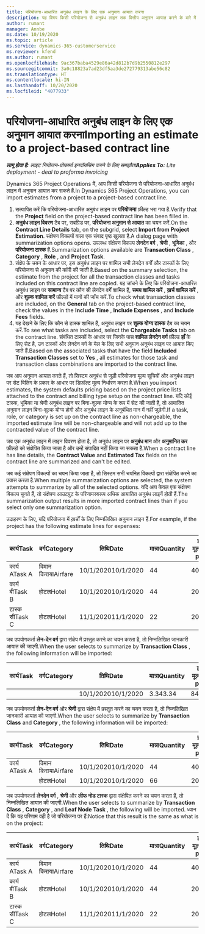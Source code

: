 ```yaml
---
title: परियोजना-आधारित अनुबंध लाइन के लिए एक अनुमान आयात करना
description: यह विषय किसी परियोजना से अनुबंध लाइन तक वित्तीय अनुमान आयात करने के बारे में जानकारी प्रदान करता है.
author: rumant
manager: Annbe
ms.date: 10/19/2020
ms.topic: article
ms.service: dynamics-365-customerservice
ms.reviewer: kfend
ms.author: rumant
ms.openlocfilehash: 9ac367baba4529e86a42d812b7d9b2550812e297
ms.sourcegitcommit: 3a0c18823a7ad23df5aa3de272779313abe56c82
ms.translationtype: HT
ms.contentlocale: hi-IN
ms.lasthandoff: 10/20/2020
ms.locfileid: "4077933"
---
```

# <a name="importing-an-estimate-to-a-project-based-contract-line"></a><span data-ttu-id="a9b56-103">परियोजना-आधारित अनुबंध लाइन के लिए एक अनुमान आयात करना</span><span class="sxs-lookup"><span data-stu-id="a9b56-103">Importing an estimate to a project-based contract line</span></span>

<span data-ttu-id="a9b56-104">_**लागू होता है:** लाइट नियोजन-प्रोफार्मा इनवॉयसिंग करने के लिए समझौता_</span><span class="sxs-lookup"><span data-stu-id="a9b56-104">_**Applies To:** Lite deployment - deal to proforma invoicing_</span></span>

<span data-ttu-id="a9b56-105">Dynamics 365 Project Operations में, आप किसी परियोजना से परियोजना-आधारित अनुबंध लाइन में अनुमान आयात कर सकते हैं.</span><span class="sxs-lookup"><span data-stu-id="a9b56-105">In Dynamics 365 Project Operations, you can import estimates from a project to a project-based contract line.</span></span>

1. <span data-ttu-id="a9b56-106">सत्यापित करें कि परियोजना-आधारित अनुबंध लाइन पर **परियोजना** फ़ील्ड भरा गया है.</span><span class="sxs-lookup"><span data-stu-id="a9b56-106">Verify that the **Project** field on the project-based contract line has been filled in.</span></span>
2. <span data-ttu-id="a9b56-107">**अनुबंध लाइन विवरण** टैब पर, सबग्रिड पर, **परियोजना अनुमान से आयात** का चयन करें.</span><span class="sxs-lookup"><span data-stu-id="a9b56-107">On the **Contract Line Details** tab, on the subgrid, select **Import from Project Estimation**.</span></span> <span data-ttu-id="a9b56-108">संक्षेपण विकल्पों वाला एक संवाद पृष्ठ खुलता है.</span><span class="sxs-lookup"><span data-stu-id="a9b56-108">A dialog page with summarization options opens.</span></span> <span data-ttu-id="a9b56-109">उपलब्ध संक्षेपण विकल्प **लेनदेन वर्ग** , **श्रेणी** , **भूमिका** , और **परियोजना टास्क** हैं.</span><span class="sxs-lookup"><span data-stu-id="a9b56-109">Summarization options available are **Transaction Class** , **Category** , **Role** , and **Project Task**.</span></span>
3. <span data-ttu-id="a9b56-110">संक्षेप के चयन के आधार पर, इस अनुबंध लाइन पर शामिल सभी लेनदेन वर्गों और टास्कों के लिए परियोजना से अनुमान की कॉपी की जाती है.</span><span class="sxs-lookup"><span data-stu-id="a9b56-110">Based on the summary selection, the estimate from the project for all the transaction classes and tasks included on this contract line are copied.</span></span> <span data-ttu-id="a9b56-111">यह जांचने के लिए कि परियोजना-आधारित अनुबंध लाइन पर **सामान्य** टैब पर कौन सी लेनदेन वर्गें शामिल हैं, **समय शामिल करें** , **ख़र्च शामिल करें** , और **शुल्क शामिल करें** फ़ील्डों में मानों की जाँच करें.</span><span class="sxs-lookup"><span data-stu-id="a9b56-111">To check what transaction classes are included, on the **General** tab on the project-based contract line, check the values in the **Include Time** , **Include Expenses** , and **Include Fees** fields.</span></span> 
4. <span data-ttu-id="a9b56-112">यह देखने के लिए कि कौन से टास्क शामिल हैं, अनुबंध लाइन पर **शुल्क योग्य टास्क** टैब का चयन करें.</span><span class="sxs-lookup"><span data-stu-id="a9b56-112">To see what tasks are included, select the **Chargeable Tasks** tab on the contract line.</span></span> <span data-ttu-id="a9b56-113">संबंधित टास्कों के आधार पर जिनके पास **शामिल लेनदेन वर्ग** फ़ील्ड **हाँ** के लिए सेट है, उन टास्कों और लेनदेन वर्ग के मेल के लिए सभी अनुमान अनुबंध लाइन पर आयात किए जाते हैं.</span><span class="sxs-lookup"><span data-stu-id="a9b56-113">Based on the associated tasks that have the field **Included Transaction Classes** set to **Yes** , all estimates for those task and transaction class combinations are imported to the contract line.</span></span>

<span data-ttu-id="a9b56-114">जब आप अनुमान आयात करते हैं, तो सिस्टम अनुबंध से जुड़ी परियोजना मूल्य सूचियों और अनुबंध लाइन पर सेट बिलिंग के प्रकार के आधार पर डिफ़ॉल्ट मूल्य निर्धारण करता है.</span><span class="sxs-lookup"><span data-stu-id="a9b56-114">When you import estimates, the system defaults pricing based on the project price lists attached to the contract and billing type setup on the contract line.</span></span> <span data-ttu-id="a9b56-115">यदि कोई टास्क, भूमिका या श्रेणी अनुबंध लाइन पर बिना-शुल्क योग्य के रूप में सेट की जाती है, तो आयातित अनुमान लाइन बिना-शुल्क योग्य होगी और अनुबंध लाइन के अनुबंधित मान में नहीं जुड़ेगी.</span><span class="sxs-lookup"><span data-stu-id="a9b56-115">If a task, role, or category is set up on the contract line as non-chargeable, the imported estimate line will be non-chargeable and will not add up to the contracted value of the contract line.</span></span>

<span data-ttu-id="a9b56-116">जब एक अनुबंध लाइन में लाइन विवरण होता है, तो अनुबंध लाइन पर **अनुबंध मान** और **अनुमानित कर** फ़ील्डों को संक्षेपित किया जाता है और उन्हें संपादित नहीं किया जा सकता है.</span><span class="sxs-lookup"><span data-stu-id="a9b56-116">When a contract line has line details, the **Contract Value** and **Estimated Tax** fields on the contract line are summarized and can't be edited.</span></span>

<span data-ttu-id="a9b56-117">जब कई संक्षेपण विकल्पों का चयन किया जाता है, तो सिस्टम सभी चयनित विकल्पों द्वारा संक्षेपित करने का प्रयास करता है.</span><span class="sxs-lookup"><span data-stu-id="a9b56-117">When multiple summarization options are selected, the system attempts to summarize by all of the selected options.</span></span> <span data-ttu-id="a9b56-118">यदि आप केवल एक संक्षेपण विकल्प चुनते हैं, तो संक्षेपण आउटपुट के परिणामस्वरूप अधिक आयातित अनुबंध लाइनें होती हैं.</span><span class="sxs-lookup"><span data-stu-id="a9b56-118">The summarization output results in more imported contract lines than if you select only one summarization option.</span></span>

<span data-ttu-id="a9b56-119">उदाहरण के लिए, यदि परियोजना में ख़र्चों के लिए निम्नलिखित अनुमान लाइन हैं.</span><span class="sxs-lookup"><span data-stu-id="a9b56-119">For example, if the project has the following estimate lines for expenses:</span></span>

| <span data-ttu-id="a9b56-120">कार्य</span><span class="sxs-lookup"><span data-stu-id="a9b56-120">Task</span></span> | <span data-ttu-id="a9b56-121">वर्ग</span><span class="sxs-lookup"><span data-stu-id="a9b56-121">Category</span></span> | <span data-ttu-id="a9b56-122">तिथि</span><span class="sxs-lookup"><span data-stu-id="a9b56-122">Date</span></span> | <span data-ttu-id="a9b56-123">मात्रा</span><span class="sxs-lookup"><span data-stu-id="a9b56-123">Quantity</span></span> | <span data-ttu-id="a9b56-124">इकाई मूल्य</span><span class="sxs-lookup"><span data-stu-id="a9b56-124">Unit price</span></span> | <span data-ttu-id="a9b56-125">राशि</span><span class="sxs-lookup"><span data-stu-id="a9b56-125">Amount</span></span> |
| --- | --- | --- | --- | --- | --- |
| <span data-ttu-id="a9b56-126">कार्य A</span><span class="sxs-lookup"><span data-stu-id="a9b56-126">Task A</span></span> | <span data-ttu-id="a9b56-127">विमान किराया</span><span class="sxs-lookup"><span data-stu-id="a9b56-127">Airfare</span></span> | <span data-ttu-id="a9b56-128">10/1/2020</span><span class="sxs-lookup"><span data-stu-id="a9b56-128">10/1/2020</span></span> | <span data-ttu-id="a9b56-129">4</span><span class="sxs-lookup"><span data-stu-id="a9b56-129">4</span></span> | <span data-ttu-id="a9b56-130">400</span><span class="sxs-lookup"><span data-stu-id="a9b56-130">400</span></span> | <span data-ttu-id="a9b56-131">1600</span><span class="sxs-lookup"><span data-stu-id="a9b56-131">1600</span></span> |
| <span data-ttu-id="a9b56-132">कार्य बी</span><span class="sxs-lookup"><span data-stu-id="a9b56-132">Task B</span></span> | <span data-ttu-id="a9b56-133">होटल</span><span class="sxs-lookup"><span data-stu-id="a9b56-133">Hotel</span></span> | <span data-ttu-id="a9b56-134">10/1/2020</span><span class="sxs-lookup"><span data-stu-id="a9b56-134">10/1/2020</span></span> | <span data-ttu-id="a9b56-135">4</span><span class="sxs-lookup"><span data-stu-id="a9b56-135">4</span></span> | <span data-ttu-id="a9b56-136">200</span><span class="sxs-lookup"><span data-stu-id="a9b56-136">200</span></span> | <span data-ttu-id="a9b56-137">800</span><span class="sxs-lookup"><span data-stu-id="a9b56-137">800</span></span> |
| <span data-ttu-id="a9b56-138">टास्क सी</span><span class="sxs-lookup"><span data-stu-id="a9b56-138">Task C</span></span> | <span data-ttu-id="a9b56-139">होटल</span><span class="sxs-lookup"><span data-stu-id="a9b56-139">Hotel</span></span> | <span data-ttu-id="a9b56-140">11/1/2020</span><span class="sxs-lookup"><span data-stu-id="a9b56-140">11/1/2020</span></span> | <span data-ttu-id="a9b56-141">2</span><span class="sxs-lookup"><span data-stu-id="a9b56-141">2</span></span> | <span data-ttu-id="a9b56-142">200</span><span class="sxs-lookup"><span data-stu-id="a9b56-142">200</span></span> | <span data-ttu-id="a9b56-143">400</span><span class="sxs-lookup"><span data-stu-id="a9b56-143">400</span></span> |

<span data-ttu-id="a9b56-144">जब उपयोगकर्ता **लेन-देन वर्ग** द्वारा संक्षेप में प्रस्तुत करने का चयन करता है, तो निम्नलिखित जानकारी आयात की जाएगी.</span><span class="sxs-lookup"><span data-stu-id="a9b56-144">When the user selects to summarize by **Transaction Class** , the following information will be imported:</span></span>

| <span data-ttu-id="a9b56-145">कार्य</span><span class="sxs-lookup"><span data-stu-id="a9b56-145">Task</span></span> | <span data-ttu-id="a9b56-146">वर्ग</span><span class="sxs-lookup"><span data-stu-id="a9b56-146">Category</span></span> | <span data-ttu-id="a9b56-147">तिथि</span><span class="sxs-lookup"><span data-stu-id="a9b56-147">Date</span></span> | <span data-ttu-id="a9b56-148">मात्रा</span><span class="sxs-lookup"><span data-stu-id="a9b56-148">Quantity</span></span> | <span data-ttu-id="a9b56-149">इकाई मूल्य</span><span class="sxs-lookup"><span data-stu-id="a9b56-149">Unit price</span></span> | <span data-ttu-id="a9b56-150">राशि</span><span class="sxs-lookup"><span data-stu-id="a9b56-150">Amount</span></span> |
| --- | --- | --- | --- | --- | --- |
| &nbsp; | &nbsp; | <span data-ttu-id="a9b56-151">10/1/2020</span><span class="sxs-lookup"><span data-stu-id="a9b56-151">10/1/2020</span></span> | <span data-ttu-id="a9b56-152">3.34</span><span class="sxs-lookup"><span data-stu-id="a9b56-152">3.34</span></span> | <span data-ttu-id="a9b56-153">840</span><span class="sxs-lookup"><span data-stu-id="a9b56-153">840</span></span> | <span data-ttu-id="a9b56-154">2800</span><span class="sxs-lookup"><span data-stu-id="a9b56-154">2800</span></span> |

<span data-ttu-id="a9b56-155">जब उपयोगकर्ता **लेन-देन वर्ग** और **श्रेणी** द्वारा संक्षेप में प्रस्तुत करने का चयन करता है, तो निम्नलिखित जानकारी आयात की जाएगी.</span><span class="sxs-lookup"><span data-stu-id="a9b56-155">When the user selects to summarize by **Transaction Class** and **Category** , the following information will be imported:</span></span>

| <span data-ttu-id="a9b56-156">कार्य</span><span class="sxs-lookup"><span data-stu-id="a9b56-156">Task</span></span> | <span data-ttu-id="a9b56-157">वर्ग</span><span class="sxs-lookup"><span data-stu-id="a9b56-157">Category</span></span> | <span data-ttu-id="a9b56-158">तिथि</span><span class="sxs-lookup"><span data-stu-id="a9b56-158">Date</span></span> | <span data-ttu-id="a9b56-159">मात्रा</span><span class="sxs-lookup"><span data-stu-id="a9b56-159">Quantity</span></span> | <span data-ttu-id="a9b56-160">इकाई मूल्य</span><span class="sxs-lookup"><span data-stu-id="a9b56-160">Unit price</span></span> | <span data-ttu-id="a9b56-161">राशि</span><span class="sxs-lookup"><span data-stu-id="a9b56-161">Amount</span></span> |
| --- | --- | --- | --- | --- | --- |
| <span data-ttu-id="a9b56-162">कार्य A</span><span class="sxs-lookup"><span data-stu-id="a9b56-162">Task A</span></span> | <span data-ttu-id="a9b56-163">विमान किराया</span><span class="sxs-lookup"><span data-stu-id="a9b56-163">Airfare</span></span> | <span data-ttu-id="a9b56-164">10/1/2020</span><span class="sxs-lookup"><span data-stu-id="a9b56-164">10/1/2020</span></span> | <span data-ttu-id="a9b56-165">4</span><span class="sxs-lookup"><span data-stu-id="a9b56-165">4</span></span> | <span data-ttu-id="a9b56-166">400</span><span class="sxs-lookup"><span data-stu-id="a9b56-166">400</span></span> | <span data-ttu-id="a9b56-167">1600</span><span class="sxs-lookup"><span data-stu-id="a9b56-167">1600</span></span> |
| &nbsp;| <span data-ttu-id="a9b56-168">होटल</span><span class="sxs-lookup"><span data-stu-id="a9b56-168">Hotel</span></span> | <span data-ttu-id="a9b56-169">10/1/2020</span><span class="sxs-lookup"><span data-stu-id="a9b56-169">10/1/2020</span></span> | <span data-ttu-id="a9b56-170">6</span><span class="sxs-lookup"><span data-stu-id="a9b56-170">6</span></span> | <span data-ttu-id="a9b56-171">200</span><span class="sxs-lookup"><span data-stu-id="a9b56-171">200</span></span> | <span data-ttu-id="a9b56-172">1200</span><span class="sxs-lookup"><span data-stu-id="a9b56-172">1200</span></span> |

<span data-ttu-id="a9b56-173">जब उपयोगकर्ता **लेनदेन वर्ग** , **श्रेणी** और **लीफ नोड टास्क** द्वारा संक्षेपित करने का चयन करता हैं, तो निम्नलिखित आयात की जाएगी.</span><span class="sxs-lookup"><span data-stu-id="a9b56-173">When the user selects to summarize by **Transaction Class** , **Category** , and **Leaf Node Task** , the following will be imported.</span></span> <span data-ttu-id="a9b56-174">ध्यान दें कि यह परिणाम वही है जो परियोजना पर हैं:</span><span class="sxs-lookup"><span data-stu-id="a9b56-174">Notice that this result is the same as what is on the project:</span></span>

| <span data-ttu-id="a9b56-175">कार्य</span><span class="sxs-lookup"><span data-stu-id="a9b56-175">Task</span></span> | <span data-ttu-id="a9b56-176">वर्ग</span><span class="sxs-lookup"><span data-stu-id="a9b56-176">Category</span></span> | <span data-ttu-id="a9b56-177">तिथि</span><span class="sxs-lookup"><span data-stu-id="a9b56-177">Date</span></span> | <span data-ttu-id="a9b56-178">मात्रा</span><span class="sxs-lookup"><span data-stu-id="a9b56-178">Quantity</span></span> | <span data-ttu-id="a9b56-179">इकाई मूल्य</span><span class="sxs-lookup"><span data-stu-id="a9b56-179">Unit price</span></span> | <span data-ttu-id="a9b56-180">राशि</span><span class="sxs-lookup"><span data-stu-id="a9b56-180">Amount</span></span> |
| --- | --- | --- | --- | --- | --- |
| <span data-ttu-id="a9b56-181">कार्य A</span><span class="sxs-lookup"><span data-stu-id="a9b56-181">Task A</span></span> | <span data-ttu-id="a9b56-182">विमान किराया</span><span class="sxs-lookup"><span data-stu-id="a9b56-182">Airfare</span></span> | <span data-ttu-id="a9b56-183">10/1/2020</span><span class="sxs-lookup"><span data-stu-id="a9b56-183">10/1/2020</span></span> | <span data-ttu-id="a9b56-184">4</span><span class="sxs-lookup"><span data-stu-id="a9b56-184">4</span></span> | <span data-ttu-id="a9b56-185">400</span><span class="sxs-lookup"><span data-stu-id="a9b56-185">400</span></span> | <span data-ttu-id="a9b56-186">1600</span><span class="sxs-lookup"><span data-stu-id="a9b56-186">1600</span></span> |
| <span data-ttu-id="a9b56-187">कार्य बी</span><span class="sxs-lookup"><span data-stu-id="a9b56-187">Task B</span></span> | <span data-ttu-id="a9b56-188">होटल</span><span class="sxs-lookup"><span data-stu-id="a9b56-188">Hotel</span></span> | <span data-ttu-id="a9b56-189">10/1/2020</span><span class="sxs-lookup"><span data-stu-id="a9b56-189">10/1/2020</span></span> | <span data-ttu-id="a9b56-190">4</span><span class="sxs-lookup"><span data-stu-id="a9b56-190">4</span></span> | <span data-ttu-id="a9b56-191">200</span><span class="sxs-lookup"><span data-stu-id="a9b56-191">200</span></span> | <span data-ttu-id="a9b56-192">800</span><span class="sxs-lookup"><span data-stu-id="a9b56-192">800</span></span> |
| <span data-ttu-id="a9b56-193">टास्क सी</span><span class="sxs-lookup"><span data-stu-id="a9b56-193">Task C</span></span> | <span data-ttu-id="a9b56-194">होटल</span><span class="sxs-lookup"><span data-stu-id="a9b56-194">Hotel</span></span> | <span data-ttu-id="a9b56-195">11/1/2020</span><span class="sxs-lookup"><span data-stu-id="a9b56-195">11/1/2020</span></span> | <span data-ttu-id="a9b56-196">2</span><span class="sxs-lookup"><span data-stu-id="a9b56-196">2</span></span> | <span data-ttu-id="a9b56-197">200</span><span class="sxs-lookup"><span data-stu-id="a9b56-197">200</span></span> | <span data-ttu-id="a9b56-198">400</span><span class="sxs-lookup"><span data-stu-id="a9b56-198">400</span></span> |
